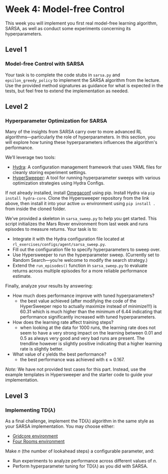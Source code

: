 # Week 4: Model-free Control

This week you will implement you first real model-free learning algorithm, SARSA, as well as conduct some experiments concerning its hyperparameters.

## Level 1

### Model-free Control with SARSA

Your task is to complete the code stubs in `sarsa.py` and `epsilon_greedy_policy` to implement the SARSA algorithm from the lecture.
Use the provided method signatures as guidance for what is expected in the tests, but feel free to extend the implementation as needed.

## Level 2

### Hyperparameter Optimization for SARSA

Many of the insights from SARSA carry over to more advanced RL algorithms—particularly the role of hyperparameters. In this section, you will explore how tuning these hyperparameters influences the algorithm's performance.

We’ll leverage two tools:

- [Hydra](https://github.com/facebookresearch/hydra): A configuration management framework that uses YAML files for cleanly storing experiment settings.
- [HyperSweeper](https://github.com/automl/hypersweeper): A tool for running hyperparameter sweeps with various optimization strategies using Hydra Configs.

If not already installed, install [Omegaconf](https://omegaconf.readthedocs.io/en/2.3_branch/) using pip.
Install Hydra via `pip install hydra-core`.
Clone the Hypersweeper repository from the link above, then install it into your active `uv` environment using `pip install .` from inside the cloned folder.

We’ve provided a skeleton in `sarsa_sweep.py` to help you get started.
This script initializes the Mars Rover environment from last week and runs episodes to measure returns.
Your task is to:

- Integrate it with the Hydra configuration file located at `rl_exercises/configs/agent/sarsa_sweep.py`.
- Fill out the configuration file to specify hyperparameters to sweep over.
- Use Hypersweeper to run the hyperparameter sweep. (Currently set to Random Search—you’re welcome to modify the search strategy.)
- Extend the `run_episodes()` function in `sarsa_sweep.py` to evaluate returns across multiple episodes for a more reliable performance estimate.

Finally, analyze your results by answering:

- How much does performance improve with tuned hyperparameters?
  - the best value achieved (after modifying the code of the HyperSweeper repo to actually maximize instead of minimize!!!) is 60.31 which is much higher than the minimum of 6.44 indicating that performance significantly increased with tuned hyperparameters.
- How does the learning rate affect training steps?
  - when looking at the data for 1000 runs, the learning rate does not seem to have a very strong impact on the learning between 0.01 and 0.5 as always very good and very bad runs are present. The trendline however is slightly positive indicating that a higher learning rate is slightly better.
- What value of $\epsilon$ yields the best performance?
  - the best performance was achieved with ε ≈ 0.167.

_Note:_ We have not provided test cases for this part. Instead, use the example templates in Hypersweeper and the starter code to guide your implementation.

## Level 3

### Implementing TD($\lambda$)

As a final challenge, implement the TD($\lambda$) algorithm in the same style as your SARSA implementation. You may choose either:

- [Gridcore environment](https://github.com/automl/TabularTempoRL/blob/master/grid_envs.py)
- [Four Rooms environment](https://github.com/Farama-Foundation/Minigrid/blob/master/minigrid/envs/fourrooms.py)

Make $n$ (the number of lookahead steps) a configurable parameter, and:

- Run experiments to analyze performance across different values of $n$.
- Perform hyperparameter tuning for TD($\lambda$) as you did with SARSA.
